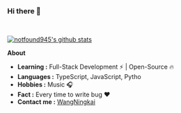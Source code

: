 ### Hi there 👋

<br/>

[![notfound945's github stats](https://github-readme-stats.vercel.app/api?username=notfound945&show_icons=true&theme=radical&include_all_commits=true)](https://github.com/notfound945)  
  
**About**

-  **Learning :** Full-Stack Development :zap: | Open-Source :fire:    
-  **Languages :** TypeScript, JavaScript, Pytho
-  **Hobbies :** Music :headphones:
-  **Fact :** Every time to write bug :heart:
-  **Contact me :** [WangNingkai](mailto:732039303@qq.com)

